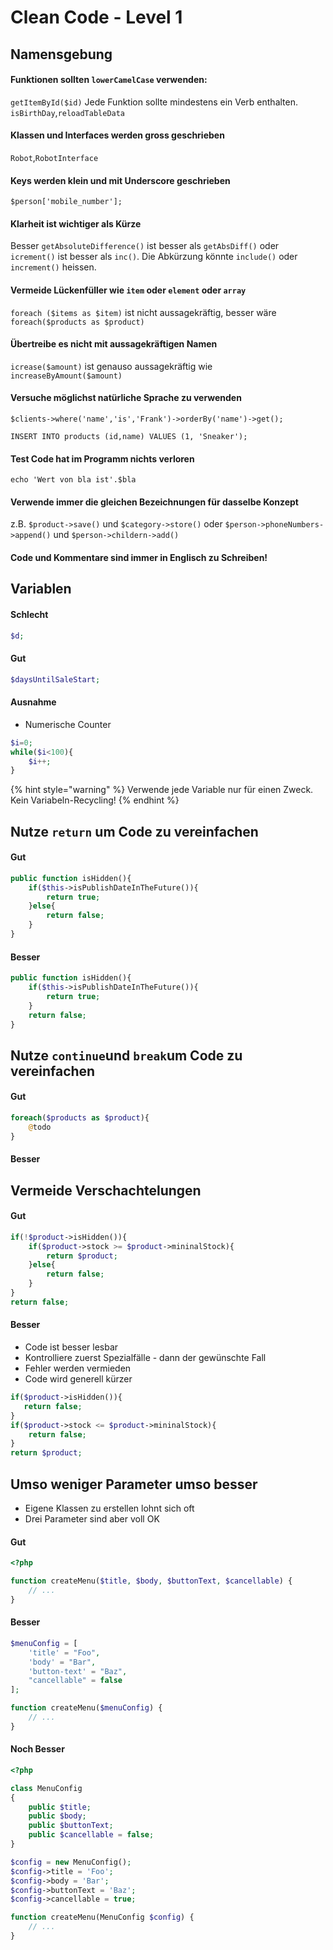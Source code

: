 # Clean Code - Level 1

## Namensgebung

#### Funktionen sollten `lowerCamelCase` verwenden:

`getItemById($id)` Jede Funktion sollte mindestens ein Verb enthalten. `isBirthDay`,`reloadTableData`

#### **Klassen und Interfaces werden gross geschrieben**

`Robot`,`RobotInterface`

#### **Keys werden klein und mit Underscore geschrieben**

`$person['mobile_number'];`

#### **Klarheit ist wichtiger als Kürze**

Besser `getAbsoluteDifference()` ist besser als `getAbsDiff()` oder `icrement()` ist besser als `inc()`. Die Abkürzung könnte `include()` oder `increment()` heissen.

#### **Vermeide Lückenfüller wie `item` oder `element` oder `array`**

`foreach ($items as $item)` ist nicht aussagekräftig, besser wäre `foreach($products as $product)`

#### **Übertreibe es nicht mit aussagekräftigen Namen**

`icrease($amount)` ist genauso aussagekräftig wie `increaseByAmount($amount)`

#### **Versuche möglichst natürliche Sprache zu verwenden**

`$clients->where('name','is','Frank')->orderBy('name')->get();`

`INSERT INTO products (id,name) VALUES (1, 'Sneaker');`

#### **Test Code hat im Programm nichts verloren**

`echo 'Wert von bla ist'.$bla`

#### **Verwende immer die gleichen Bezeichnungen für dasselbe Konzept**

z.B. `$product->save()` und `$category->store()` oder `$person->phoneNumbers->append()` und `$person->childern->add()`

#### **Code und Kommentare sind immer in Englisch zu Schreiben!**

## Variablen

#### Schlecht

```php
$d;
```

#### Gut

```php
$daysUntilSaleStart;
```

#### Ausnahme

* Numerische Counter

```php
$i=0;
while($i<100){
    $i++;
}
```

{% hint style="warning" %}
Verwende jede Variable nur für einen Zweck. Kein Variabeln-Recycling!
{% endhint %}

## Nutze `return` um Code zu vereinfachen

#### Gut

```php
public function isHidden(){
    if($this->isPublishDateInTheFuture()){
        return true;
    }else{
        return false;
    }
}
```

#### Besser

```php
public function isHidden(){
    if($this->isPublishDateInTheFuture()){
        return true;
    }
    return false;
}
```

## Nutze `continue`und `break`um Code zu vereinfachen

#### Gut

```php
foreach($products as $product){
    @todo
}
```

#### Besser

## Vermeide Verschachtelungen

#### Gut

```php
if(!$product->isHidden()){
    if($product->stock >= $product->mininalStock){
        return $product;
    }else{
        return false;
    }
}
return false;
```

#### Besser

* Code ist besser lesbar
* Kontrolliere zuerst Spezialfälle - dann der gewünschte Fall
* Fehler werden vermieden
* Code wird generell kürzer

```php
if($product->isHidden()){
   return false; 
}
if($product->stock <= $product->mininalStock){
    return false;
}
return $product;
```

## Umso weniger Parameter umso besser

* Eigene Klassen zu erstellen lohnt sich oft
* Drei Parameter sind aber voll OK

#### Gut

```php
<?php

function createMenu($title, $body, $buttonText, $cancellable) {
    // ...
}
```

#### Besser

```php
$menuConfig = [
    'title' = "Foo",
    'body' = "Bar",
    'button-text' = "Baz",
    "cancellable" = false
];

function createMenu($menuConfig) {
    // ...
}
```

#### Noch Besser

```php
<?php

class MenuConfig
{
    public $title;
    public $body;
    public $buttonText;
    public $cancellable = false;
}

$config = new MenuConfig();
$config->title = 'Foo';
$config->body = 'Bar';
$config->buttonText = 'Baz';
$config->cancellable = true;

function createMenu(MenuConfig $config) {
    // ...
}
```

### 

